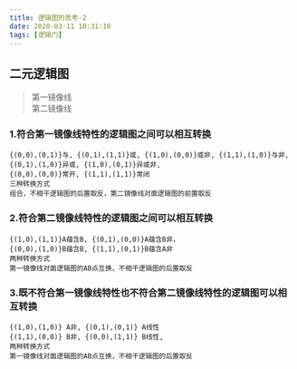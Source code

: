 ```yaml
---
title: 逻辑图的思考-2
date: 2020-03-11 10:31:10
tags: [逻辑门]
---
```


## 二元逻辑图
> 第一镜像线   
> 第二镜像线

### 1.符合第一镜像线特性的逻辑图之间可以相互转换 
```
{(0,0),(0,1)}与, {(0,1),(1,1)}或, {(1,0),(0,0)}或非, {(1,1),(1,0)}与非, 
{(0,1),(1,0)}异或, {(1,0),(0,1)}异或非, 
{(0,0),(0,0)}常开, {(1,1),(1,1)}常闭
三种转换方式
组合，不相干逻辑图的后置取反，第二镜像线对面逻辑图的前置取反
```

### 2.符合第二镜像线特性的逻辑图之间可以相互转换 
```
{(1,0),(1,1)}A蕴含B, {(0,1),(0,0)}A蕴含B非， 
{(0,0),(1,0)}B蕴含B, {(1,1),(0,1)}B蕴含A非
两种转换方式 
第一镜像线对面逻辑图的AB点互换，不相干逻辑图的后置取反
```

### 3.既不符合第一镜像线特性也不符合第二镜像线特性的逻辑图可以相互转换 
```
{(1,0),(1,0)} A非, {(0,1),(0,1)} A线性
{(1,1),(0,0)} B非, {(0,0),(1,1)} B线性, 
两种转换方式
第一镜像线对面逻辑图的AB点互换，不相干逻辑图的后置取反
```
